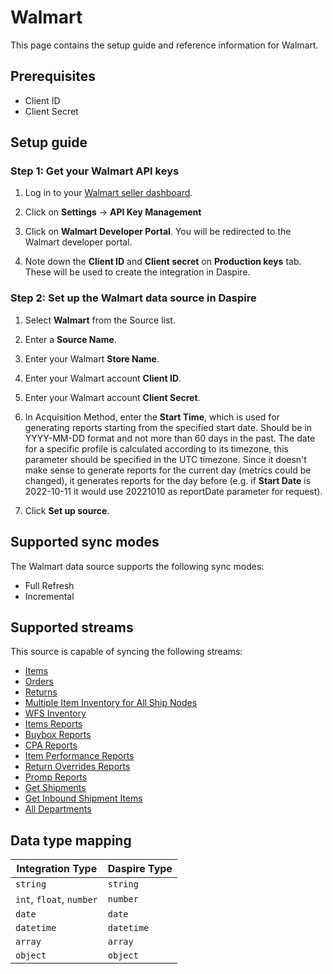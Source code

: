 # Walmart

This page contains the setup guide and reference information for Walmart.

## Prerequisites
* Client ID
* Client Secret

## Setup guide

### Step 1: Get your Walmart API keys

1. Log in to your [Walmart seller dashboard](https://www.seller.walmart.com).

2. Click on **Settings** -> **API Key Management**  

3. Click on **Walmart Developer Portal**. You will be redirected to the Walmart developer portal.

4. Note down the **Client ID** and **Client secret** on **Production keys** tab. These will be used to create the integration in Daspire.

### Step 2: Set up the Walmart data source in Daspire

1. Select **Walmart** from the Source list.

2. Enter a **Source Name**.

3. Enter your Walmart **Store Name**.

4. Enter your Walmart account **Client ID**.

5. Enter your Walmart account **Client Secret**.

6. In Acquisition Method, enter the  **Start Time**, which is used for generating reports starting from the specified start date. Should be in YYYY-MM-DD format and not more than 60 days in the past. The date for a specific profile is calculated according to its timezone, this parameter should be specified in the UTC timezone. Since it doesn't make sense to generate reports for the current day (metrics could be changed), it generates reports for the day before (e.g. if **Start Date** is 2022-10-11 it would use 20221010 as reportDate parameter for request).

7. Click **Set up source**.

## Supported sync modes

The Walmart data source supports the following sync modes:

* Full Refresh
* Incremental

## Supported streams

This source is capable of syncing the following streams:

* [Items](https://developer.walmart.com/api/us/mp/items#operation/getAllItems)
* [Orders](https://developer.walmart.com/api/us/mp/orders#operation/getAllOrders)
* [Returns](https://developer.walmart.com/api/us/mp/returns#operation/getReturns)
* [Multiple Item Inventory for All Ship Nodes](https://developer.walmart.com/api/us/mp/inventory#operation/getMultiNodeInventoryForAllSkuAndAllShipNodes)
* [WFS Inventory](https://developer.walmart.com/api/us/mp/inventory#operation/getWFSInventory)
* [Items Reports](https://developer.walmart.com/api/us/mp/reports#operation/getItemReport)
* [Buybox Reports](https://developer.walmart.com/api/us/mp/reports#operation/getItemReport)
* [CPA Reports](https://developer.walmart.com/api/us/mp/reports#operation/getItemReport)
* [Item Performance Reports](https://developer.walmart.com/api/us/mp/reports#operation/getItemReport)
* [Return Overrides Reports](https://developer.walmart.com/api/us/mp/reports#operation/getItemReport)
* [Promp Reports](https://developer.walmart.com/api/us/mp/reports#operation/getItemReport)
* [Get Shipments](https://developer.walmart.com/api/us/mp/fulfillment#operation/getInboundShipments)
* [Get Inbound Shipment Items](https://developer.walmart.com/api/us/mp/fulfillment#operation/getInboundShipmentItems)
* [All Departments](https://developer.walmart.com/api/us/mp/utilities#operation/getDepartmentList)

## Data type mapping

| Integration Type | Daspire Type |
| --- | --- |
| `string` | `string` |
| `int`, `float`, `number` | `number` |
| `date` | `date` |
| `datetime` | `datetime` |
| `array` | `array` |
| `object` | `object` |